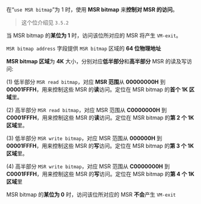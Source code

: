 
在“`use MSR bitmap`”为 1 时，使用 **MSR bitmap** 来**控制对 MSR 的访问**。

> 这个位介绍见 `3.5.2`

当 MSR bitmap 的**某位为 1** 时，访问该位所对应的 MSR 将产生 `VM-exit`。

`MSR bitmap address` 字段提供 `MSR bitmap` 区域的 **64 位物理地址**

**MSR bitmap 区域**为 **4K** 大小，分别对应**低半部分**和**高半部分** MSR 的读及写访问: 

(1) 低半部分 `MSR read bitmap`，对应 **MSR 范围**从 **00000000H** 到 **00001FFFH**，用来控制这些 MSR 的**读**访问。定位在 MSR bitmap 的**首个 1K 区域**里。

(2) 高半部分 `MSR read bitmap`，对应 MSR 范围从 **C0000000H** 到 **C0001FFFH**，用来控制这些 MSR 的**读**访问。定位在 MSR bitmap 的**第 2 个 1K 区域**里。

(3) 低半部分 `MSR write bitmap`，对应 MSR 范围从 **000000H** 到 **00001FFFH**，用来控制这些 MSR 的**写**访问。定位在 MSR bitmap 的**第 3 个 1K 区域**里。

(4) 高半部分 `MSR write bitmap`，对应 MSR 范围从 **C0000000H** 到 **C0001FFFH**，用来控制这些 MSR 的**写**访问。定位在 MSR bitmap 的**第 4 个 1K 区域**里

MSR bitmap 的**某位为 0** 时，访问该位所对应的 MSR **不会**产生 `VM-exit`